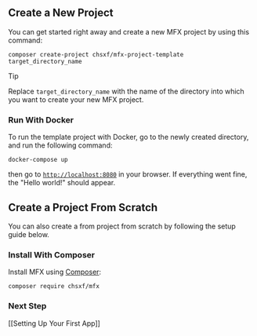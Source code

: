 ## Create a New Project

You can get started right away and create a new MFX project by using this command:

```
composer create-project chsxf/mfx-project-template target_directory_name
```

> [!TIP]
> Replace `target_directory_name` with the name of the directory into which you want to create your new MFX project.

### Run With Docker

To run the template project with Docker, go to the newly created directory, and run the following command:

```
docker-compose up
```

then go to [`http://localhost:8080`](http://localhost:8080) in your browser. If everything went fine, the "Hello world!" should appear.

## Create a Project From Scratch

You can also create a from project from scratch by following the setup guide below.

### Install With Composer

Install MFX using [Composer](https://getcomposer.org):

```
composer require chsxf/mfx
```

### Next Step

[[Setting Up Your First App]]
